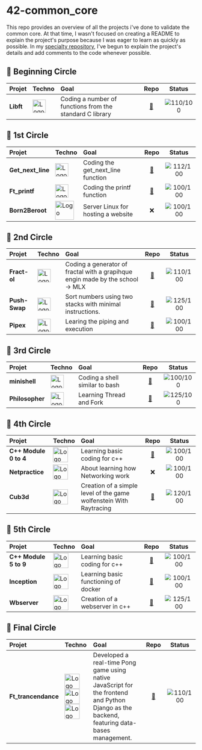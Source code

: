 # 42-common_core
This repo provides an overview of all the projects i've done to validate the common core.
At that time, I wasn't focused on creating a README to explain the project's purpose because I was eager to learn as quickly as possible. In my [specialty repository](https://github.com/MrMobbi), I've begun to explain the project's details and add comments to the code whenever possible.

## 🔵 Beginning Circle 
| Projet | Techno | Goal | Repo |Status|
|:---|:---|:---|:---:|:---:|
| **Libft** | <img src="https://www.pngitem.com/pimgs/m/31-312155_c-programming-language-logo-hd-png-download.png" alt="Logo" width="35" /> | Coding a number of functions from the standard C library | [🔗](https://github.com/MrMobbi/libft) | ![110/100](https://img.shields.io/badge/Score-110%2F100-brightgreen) |

## 🔵 1st Circle
| Projet | Techno | Goal | Repo |Status|
|:---|:---|:---|:---:|:---:|
| **Get_next_line** | <img src="https://www.pngitem.com/pimgs/m/31-312155_c-programming-language-logo-hd-png-download.png" alt="Logo" width="35" /> | Coding the get_next_line function | [🔗](https://github.com/MrMobbi/get_next_line) | ![112/100](https://img.shields.io/badge/Score-112%2F100-brightgreen) |
| **Ft_printf** | <img src="https://www.pngitem.com/pimgs/m/31-312155_c-programming-language-logo-hd-png-download.png" alt="Logo" width="35" /> | Coding the printf function | [🔗](https://github.com/MrMobbi/ft_printf) | ![100/100](https://img.shields.io/badge/Score-100%2F100-brightgreen) |
| **Born2Beroot** | <img src="https://tse4.mm.bing.net/th?id=OIP.NUBsH2ptezkbTQlPvywDAgHaHa&pid=Api" alt="Logo" width="50" /> | Server Linux for hosting a website | ❌ | ![100/100](https://img.shields.io/badge/Score-100%2F100-brightgreen) |

## 🔵 2nd Circle
| Projet | Techno | Goal | Repo |Status|
|:---|:---|:---|:---:|:---:|
| **Fract-ol** | <img src="https://www.pngitem.com/pimgs/m/31-312155_c-programming-language-logo-hd-png-download.png" alt="Logo" width="35" /> | Coding a generator of fractal with a grapihque engin made by the school -> MLX | [🔗](https://github.com/MrMobbi/fract-ol) | ![110/100](https://img.shields.io/badge/Score-110%2F100-brightgreen) |
| **Push-Swap** | <img src="https://www.pngitem.com/pimgs/m/31-312155_c-programming-language-logo-hd-png-download.png" alt="Logo" width="35" /> | Sort numbers using two stacks with minimal instructions. | [🔗](https://github.com/MrMobbi/Push_Swap) | ![125/100](https://img.shields.io/badge/Score-125%2F100-brightgreen) |
| **Pipex** | <img src="https://www.pngitem.com/pimgs/m/31-312155_c-programming-language-logo-hd-png-download.png" alt="Logo" width="35" /> | Learing the piping and execution | [🔗](https://github.com/MrMobbi/Pipex) | ![100/100](https://img.shields.io/badge/Score-100%2F100-brightgreen) |

## 🔵 3rd Circle
| Projet | Techno | Goal | Repo |Status|
|:---|:---|:---|:---:|:---:|
| **minishell** | <img src="https://www.pngitem.com/pimgs/m/31-312155_c-programming-language-logo-hd-png-download.png" alt="Logo" width="35" /> | Coding a shell similar to bash | [🔗](https://github.com/MrMobbi/minishell) | ![100/100](https://img.shields.io/badge/Score-100%2F100-brightgreen) |
| **Philosopher** | <img src="https://www.pngitem.com/pimgs/m/31-312155_c-programming-language-logo-hd-png-download.png" alt="Logo" width="35" /> | Learning Thread and Fork | [🔗](https://github.com/MrMobbi/Philosopher) | ![125/100](https://img.shields.io/badge/Score-125%2F100-brightgreen) |

## 🔵 4th Circle
| Projet | Techno | Goal | Repo |Status|
|:---|:---|:---|:---:|:---:|
| **C++ Module 0 to 4** | <img src="https://assets-global.website-files.com/6047a9e35e5dc54ac86ddd90/63065002ce321b529d375e07_2e261bcd.png" alt="Logo" width="40" /> | Learning basic coding for c++ | [🔗](https://github.com/MrMobbi/cpp-calss) | ![100/100](https://img.shields.io/badge/Score-100%2F100-brightgreen) |
| **Netpractice** | <img src="https://unified.com.bd/wp-content/uploads/2021/07/network-infrastructure-3.png" alt="Logo" width="40" /> | About learning how Networking work | ❌ | ![100/100](https://img.shields.io/badge/Score-100%2F100-brightgreen) |
| **Cub3d** | <img src="https://assets-global.website-files.com/6047a9e35e5dc54ac86ddd90/63065002ce321b529d375e07_2e261bcd.png" alt="Logo" width="40" /> | Creation of a simple level of the game wolfenstein With Raytracing | [🔗](https://github.com/MrMobbi/Cub3D) | ![120/100](https://img.shields.io/badge/Score-120%2F100-brightgreen) |

## 🔵 5th Circle
| Projet | Techno | Goal | Repo |Status|
|:---|:---|:---|:---:|:---:|
| **C++ Module 5 to 9** | <img src="https://assets-global.website-files.com/6047a9e35e5dc54ac86ddd90/63065002ce321b529d375e07_2e261bcd.png" alt="Logo" width="40" /> | Learning basic coding for c++ | [🔗](https://github.com/MrMobbi/cpp-calss) | ![100/100](https://img.shields.io/badge/Score-100%2F100-brightgreen) |
| **Inception** | <img src="https://tse3.mm.bing.net/th?id=OIP.T8gtXVwOgIygp25jK16IywHaHZ&pid=Api" alt="Logo" width="40" /> | Learning basic functioning of docker | [🔗](https://github.com/MrMobbi/inception) | ![100/100](https://img.shields.io/badge/Score-100%2F100-brightgreen) |
| **Wbserver** | <img src="https://assets-global.website-files.com/6047a9e35e5dc54ac86ddd90/63065002ce321b529d375e07_2e261bcd.png" alt="Logo" width="40" /> | Creation of a webserver in c++ | [🔗](https://github.com/MrMobbi/webserv) | ![125/100](https://img.shields.io/badge/Score-125%2F100-brightgreen) |

## 🔵 Final Circle
| Projet | Techno | Goal | Repo |Status|
|:---|:---|:---|:---:|:---:|
| **Ft_trancendance** | <img src="https://tse3.mm.bing.net/th?id=OIP.T8gtXVwOgIygp25jK16IywHaHZ&pid=Api" alt="Logo" width="40" /> <img src="https://www.pinclipart.com/picdir/middle/534-5345877_python-logo-clipart.png" alt="Logo" width="40" /> <img src="https://www.britefish.net/wp-content/uploads/2019/06/logo-javascript-2.png" alt="Logo" width="40" /> | Developed a real-time Pong game using native JavaScript for the frontend and Python Django as the backend, featuring data-bases management. | [🔗](https://github.com/MrMobbi/ft_transcendence) | ![110/100](https://img.shields.io/badge/Score-110%2F100-brightgreen) |



















